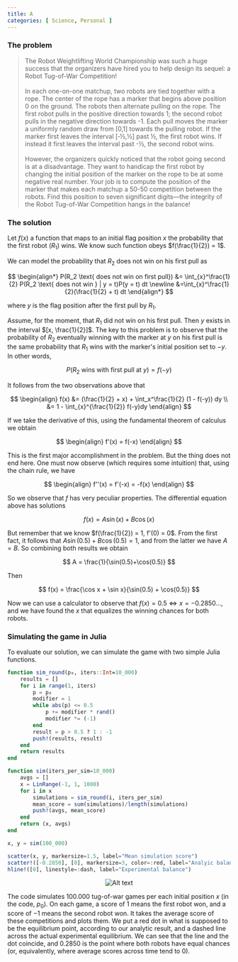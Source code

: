 ```yaml
---
title: A 
categories: [ Science, Personal ]
---
```


### The problem 

> The Robot Weightlifting World Championship was such a huge success that the
organizers have hired you to help design its sequel: a Robot Tug-of-War
Competition! <br><br> 
In each one-on-one matchup, two robots are tied together with a rope. The center
of the rope has a marker that begins above position 0 on the ground. The robots
then alternate pulling on the rope. The first robot pulls in the positive
direction towards 1; the second robot pulls in the negative direction towards
-1. Each pull moves the marker a uniformly random draw from [0,1] towards the
pulling robot. If the marker first leaves the interval [‑½,½] past ½, the first
robot wins. If instead it first leaves the interval past -½, the second robot
wins. <br><br>
However, the organizers quickly noticed that the robot going second is at a
disadvantage. They want to handicap the first robot by changing the initial
position of the marker on the rope to be at some negative real number. Your job
is to compute the position of the marker that makes each matchup a 50-50
competition between the robots. Find this position to seven significant
digits—the integrity of the Robot Tug-of-War Competition hangs in the balance!

### The solution 

Let $f(x)$ a function that maps to an initial flag position $x$ the probability
that the first robot ($R_1$) wins. We know such function obeys $f(\frac{1}{2}) =
1$.

We can model the probability that $R_2$ does not win on his first pull as

$$
\begin{align*} 
    P(R_2 \text{ does not win on first pull}) &= \int_{x}^\frac{1}{2} P(R_2 \text{ does not win } | y = t)P(y = t) dt \newline
    &=\int_{x}^\frac{1}{2}(\frac{1}{2} + t) dt
\end{align*}
$$

where $y$ is the flag position after the first pull by $R_1$.

Assume, for the moment, that $R_1$ did not win on his first pull. Then $y$
exists in the interval $[x, \frac{1}{2}]$. The key to this problem is to observe
that the probability of $R_2$ eventually winning with the marker at $y$ on his
first pull is the same probability that $R_1$ wins with the marker's initial
position set to $-y$. In other words, 

$$
    P(R_2 \text{ wins with first pull at } y ) = f(-y)
$$

It follows from the two observations above that 

$$
\begin{align}
    f(x) &= (\frac{1}{2} + x) + \int_x^\frac{1}{2} (1 - f(-y)) dy \\ 
        &= 1 - \int_{x}^{\frac{1}{2}} f(-y)dy
\end{align}
$$

If we take the derivative of this, using the fundamental theorem of calculus we
obtain 

$$
\begin{align}
    f'(x) = f(-x)
\end{align}
$$

This is the first major accomplishment in the problem. But the thing does not
end here. One must now observe (which requires some intuition) that, using the
chain rule, we have

$$
\begin{align}
    f''(x) = f'(-x) = -f(x)
\end{align}
$$

So we observe that $f$ has very peculiar properties. The differential equation
above has solutions 

$$
f(x) = A\sin(x) + B\cos(x)
$$

But remember that we know $f(\frac{1}{2}) = 1, f'(0) = 0$. From the first fact,
it follows that $A \sin(0.5) + B\cos(0.5) = 1$, and from the latter we have $A =
B$. So combining both results we obtain

$$
A = \frac{1}{\sin(0.5)+\cos(0.5)}
$$

Then

$$
f(x) = \frac{\cos x + \sin x}{\sin(0.5) + \cos(0.5)}
$$

Now we can use a calculator to observe that $f(x) = 0.5 \iff x = -0.2850\ldots$,
and we have found the $x$ that equalizes the winning chances for both robots.

### Simulating the game in Julia 

To evaluate our solution, we can simulate the game with two simple Julia
functions. 

```julia 
function sim_round(p₀, iters::Int=10_000)
    results = []
    for i in range(1, iters)
        p = p₀
        modifier = 1
        while abs(p) <= 0.5
            p += modifier * rand()
            modifier *= (-1)
        end
        result = p > 0.5 ? 1 : -1
        push!(results, result)
    end
    return results
end

function sim(iters_per_sim=10_000)
    avgs = [] 
    x = LinRange(-1, 1, 1000)
    for i in x 
        simulations = sim_round(i, iters_per_sim)
        mean_score = sum(simulations)/length(simulations)
        push!(avgs, mean_score)
    end 
    return (x, avgs)
end

x, y = sim(100_000)

scatter(x, y, markersize=1.5, label="Mean simulation score")
scatter!([-0.2850], [0], markersize=3, color=:red, label="Analyic balance")
hline!([0], linestyle=:dash, label="Experimental balance")
```
<p align="center">
  <img src="https://i.ibb.co/CMyM6q8/Screenshot-from-2023-04-12-20-06-41.png" alt="Alt text">
</p>


The code simulates $100.000$ tug-of-war games per each initial position $x$ (in
the code, $p_0$). On each game, a score of $1$ means the first robot won, and a
score of $-1$ means the second robot won. It takes the average score of these
competitions and plots them. We put a red dot in what is supposed to be the
equilibrium point, according to our analytic result, and a dashed line across
the actual experimental equilibrium. We can see that the line and the dot
coincide, and $0.2850$ is the point where both robots have equal chances (or,
equivalently, where average scores across time tend to $0$).


